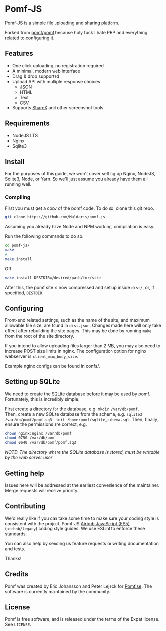 # Pomf-JS


Pomf-JS is a simple file uploading and sharing platform.

Forked from [pomf/pomf](https://github.com/pomf/pomf) because holy fuck I hate PHP and everything related to configuring it.


## Features

- One click uploading, no registration required
- A minimal, modern web interface
- Drag & drop supported
- Upload API with multiple response choices
  - JSON
  - HTML
  - Text
  - CSV
- Supports [ShareX](https://getsharex.com/) and other screenshot tools

## Requirements

* NodeJS LTS
* Nginx
* Sqlite3

## Install

For the purposes of this guide, we won't cover setting up Nginx, NodeJS, Sqlite3,
Node, or Yarn. So we'll just assume you already have them all running well.

### Compiling

First you must get a copy of the pomf code.  To do so, clone this git repo.
```bash
git clone https://github.com/Maldaris/pomf-js
```

Assuming you already have Node and NPM working, compilation is easy.

Run the following commands to do so.
```bash
cd pomf-js/
make
#
make install
```
OR
```bash
make install DESTDIR=/desired/path/for/site
```
After this, the pomf site is now compressed and set up inside `dist/`, or, if specified, `DESTDIR`.

## Configuring

Front-end related settings, such as the name of the site, and maximum allowable
file size, are found in `dist.json`.  Changes made here will
only take effect after rebuilding the site pages.  This may be done by running
`make` from the root of the site directory.


If you intend to allow uploading files larger than 2 MB, you may also need to
increase POST size limits in nginx. The configuration
option for nginx webserver is `client_max_body_size`.

Example nginx configs can be found in confs/.

## Setting up SQLite

We need to create the SQLite database before it may be used by pomf.
Fortunately, this is incredibly simple.  

First create a directory for the database, e.g. `mkdir /var/db/pomf`.  
Then, create a new SQLite database from the schema, e.g. `sqlite3 /var/db/pomf/pomf.sq3 -init /home/pomf/sqlite_schema.sql`.
Then, finally, ensure the permissions are correct, e.g.
```bash
chown nginx:nginx /var/db/pomf
chmod 0750 /var/db/pomf
chmod 0640 /var/db/pomf/pomf.sq3
```

*NOTE: The directory where the SQLite database is stored, must be writable by the web server user*


## Getting help

Issues here will be addressed at the earliest convenience of the maintainer. Merge requests will receive priority.

## Contributing

We'd really like if you can take some time to make sure your coding style is
consistent with the project. Pomf-JS [Airbnb JavaScript
(ES5)](https://github.com/airbnb/javascript/tree/es5-deprecated/es5) (`airbnb/legacy`)
coding style guides. We use ESLint to enforce these standards.

You can also help by sending us feature requests or writing documentation and
tests.

Thanks!

## Credits

Pomf was created by Eric Johansson and Peter Lejeck for
[Pomf.se](http://pomf.se/). The software is currently maintained by the
community.

## License

Pomf is free software, and is released under the terms of the Expat license. See
`LICENSE`.
